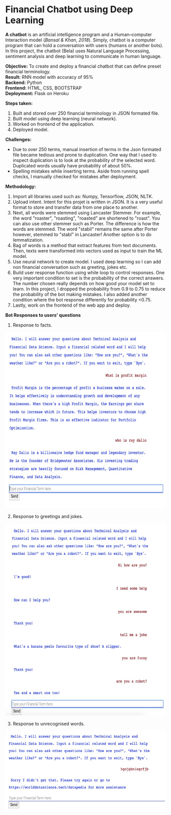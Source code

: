 # Financial Chatbot using Deep Learning
**A chatbot** is an artificial intelligence program and a Human–computer Interaction model (*Bansal & Khan, 2018*). Simply, chatbot is a computer program that can hold a conversation with users (humans or another bots). In this project, the chatbot (Bela) uses Natural Language Processing, sentiment analysis and deep learning to communicate in human language. 

**Objective:** To create and deploy a financial chatbot that can define preset financial terminology. <br>
**Result:** RNN model with accuracy of 95% <br>
**Backend:** Python <br>
**Frontend:** HTML, CSS, BOOTSTRAP <br>
**Deployment:** Flask on Heroku <br>

**Steps taken:**
1. Built and stored over 250 financial terminology in JSON formated file.
2. Built model using deep learning (neural network).
3. Worked on frontend of the application.
4. Deployed model.

**Challenges:**
- Due to over 250 terms, manual insertion of terms in the Json formated file became tedious and prone to duplication. One way that I used to inspect duplication is to look at the probability of the selected word. Duplicated words usually have probability of about 50%. 
- Spelling mistakes while inserting terms. Aside from running spell checks, I manually checked for mistakes after deployment.

**Methodology:**
1. Import all libraries used such as: Numpy, Tensorflow, JSON, NLTK.
2. Upload intent. Intent for this projet is written in JSON. It is a very useful format to store and transfer data from one place to another.
3. Next, all words were stemmed using Lancaster Stemmer. For example, the word "roaster", "roasting", "roasted" are shortened to "roast". You can also use other stemmer such as Porter. The difference is how the words are stemmed. The word "stabil" remains the same after Porter however, stemmed to "stabl" in Lancaster! Another option is to do lemmatization. 
4. Bag of words is a method that extract features from text documents. Then, texts were transformed into vectors used as input to train the ML model.
5. Use neural network to create model. I used deep learning so I can add non financial conversation such as greeting, jokes etc.
6. Build user response function using while loop to control responses. One very important condition to set is the probability of the correct answers. The number chosen really depends on how good your model set to learn. In this project, I dropped the probability from 0.9 to 0.75 to reduce the probability of the bot making mistakes. I also added another condition where the bot response differently for probability <0.75.
7. Lastly, work on the frontend of the web app and deploy.

**Bot Responses to users' questions**

1. Response to facts.
<p align="center">
  <img width="800" height="550" src="https://github.com/Hafizah/Financial-Chatbot-Model-Deployment-Using-Deep-Learning/blob/main/result%20images/Facts.jpg">
</p>

2. Response to greetings and jokes.
<p align="center">
  <img width="800" height="600" src="https://github.com/Hafizah/Financial-Chatbot-Model-Deployment-Using-Deep-Learning/blob/main/result%20images/greeting%20and%20jokes.jpg">
</p>

3. Response to unrecognised words.
<p align="center">
  <img width="600" height="250" src="https://github.com/Hafizah/Financial-Chatbot-Model-Deployment-Using-Deep-Learning/blob/main/result%20images/Wrong%20words.jpg">
</p>
